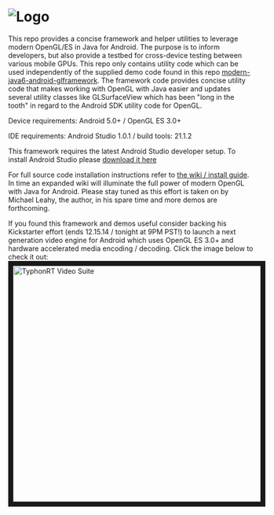 ![Logo](http://i.imgur.com/yxIaWQ4.png "Logo")
============================
This repo provides a concise framework and helper utilities to leverage modern OpenGL/ES in Java for Android. The purpose is to inform developers, but also provide a testbed for cross-device testing between various mobile GPUs. This repo only contains utility code which can be used independently of the supplied demo code found in this repo <a href="https://github.com/typhonrt/modern-java6-android-gldemos" target="_blank">modern-java6-android-glframework</a>. The framework code provides concise utility code that makes working with OpenGL with Java easier and updates several utility classes like GLSurfaceView which has been "long in the tooth" in regard to the Android SDK utility code for OpenGL.  

Device requirements: Android 5.0+ / OpenGL ES 3.0+ 

IDE requirements: Android Studio 1.0.1 / build tools: 21.1.2

This framework requires the latest Android Studio developer setup. To install Android Studio please <a href="http://developer.android.com/sdk/index.html" target="_blank">download it here</a>

For full source code installation instructions refer to <a href="https://github.com/typhonrt/modern-java6-android-gldemos/wiki/installation" target="_blank">the wiki / install guide</a>. In time an expanded wiki will illuminate the full power of modern OpenGL with Java for Android. Please stay tuned as this effort is taken on by Michael Leahy, the author, in his spare time and more demos are forthcoming.

If you found this framework and demos useful consider backing his Kickstarter effort (ends 12.15.14 / tonight at 9PM PST!) to launch a next generation video engine for Android which uses OpenGL ES 3.0+ and hardware accelerated media encoding / decoding.  Click the image below to check it out:
<a href="https://www.kickstarter.com/projects/85808410/typhonrt-video-suite-next-gen-video-apps-for-andro-0" target="_blank"><img src="http://i.imgur.com/gWh4A8M.png" 
alt="TyphonRT Video Suite" width="850" height="480" border="10" /></a>
